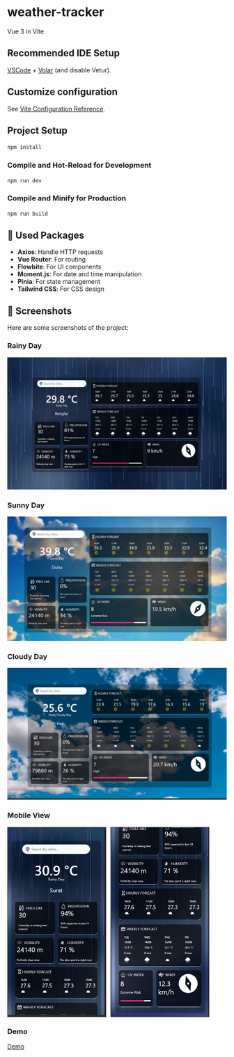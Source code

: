 # weather-tracker

 Vue 3 in Vite.

## Recommended IDE Setup

[VSCode](https://code.visualstudio.com/) + [Volar](https://marketplace.visualstudio.com/items?itemName=Vue.volar) (and disable Vetur).

## Customize configuration

See [Vite Configuration Reference](https://vitejs.dev/config/).

## Project Setup

```sh
npm install
```

### Compile and Hot-Reload for Development

```sh
npm run dev
```

### Compile and Minify for Production

```sh
npm run build
```

## 🚀 **Used Packages**

- **Axios**: Handle HTTP requests  
- **Vue Router**: For routing  
- **Flowbite**: For UI components  
- **Moment.js**: For date and time manipulation  
- **Pinia**: For state management  
- **Tailwind CSS**: For CSS design  

## 📸 **Screenshots**

Here are some screenshots of the project:

### Rainy Day
![alt text](image.png)

### Sunny Day
![alt text](image-1.png)

### Cloudy Day
![alt text](image-2.png)

### Mobile View
<div style="display: flex; gap: 10px;">
    <img src="./src/assets/images/ss1.png" alt="alt text" style="width: 45%;"/>
    <img src="./src/assets/images/ss2.png" alt="alt text" style="width: 45%;"/>
</div>

### Demo

<a href="https://dsapariya.github.io/weather-tracker/" target="_blank">Demo</a>

